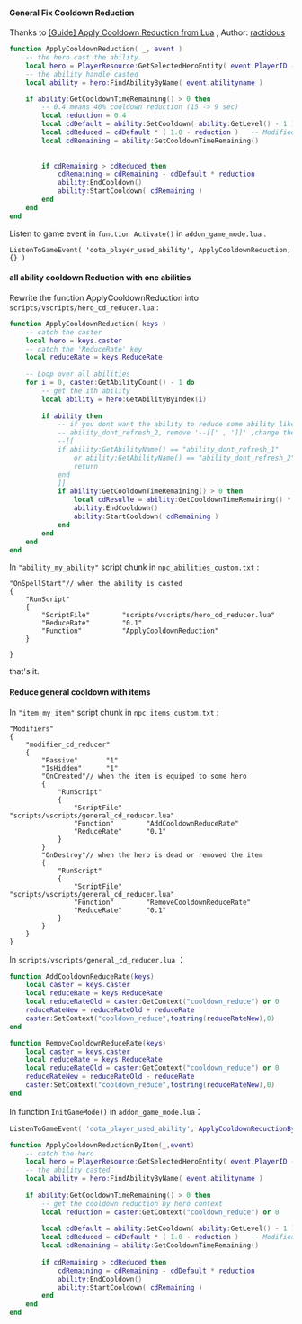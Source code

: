 #### General Fix Cooldown Reduction

Thanks to [\[Guide\] Apply Cooldown Reduction from Lua](http://www.reddit.com/r/Dota2Modding/comments/2fcfit/guide_apply_cooldown_reduction_from_lua/) , Author: [ractidous](http://www.reddit.com/user/ractidous)

```Lua
function ApplyCooldownReduction( _, event )
    -- the hero cast the ability
    local hero = PlayerResource:GetSelectedHeroEntity( event.PlayerID - 1 )
    -- the ability handle casted
    local ability = hero:FindAbilityByName( event.abilityname )

    if ability:GetCooldownTimeRemaining() > 0 then
        -- 0.4 means 40% cooldown reduction (15 -> 9 sec)
        local reduction = 0.4
        local cdDefault = ability:GetCooldown( ability:GetLevel() - 1 )
        local cdReduced = cdDefault * ( 1.0 - reduction )   -- Modified cooldown time
        local cdRemaining = ability:GetCooldownTimeRemaining()
        
        
        if cdRemaining > cdReduced then
            cdRemaining = cdRemaining - cdDefault * reduction
            ability:EndCooldown()
            ability:StartCooldown( cdRemaining )
        end
    end
end
```
Listen to game event in `function Activate()` in `addon_game_mode.lua` .

```
ListenToGameEvent( 'dota_player_used_ability', ApplyCooldownReduction, {} )
```

#### all ability cooldown Reduction with one abilities

Rewrite the function ApplyCooldownReduction into `scripts/vscripts/hero_cd_reducer.lua` :

```Lua
function ApplyCooldownReduction( keys )
    -- catch the caster
    local hero = keys.caster
    -- catch the 'ReduceRate' key
    local reduceRate = keys.ReduceRate
    
    -- Loop over all abilities
    for i = 0, caster:GetAbilityCount() - 1 do
        -- get the ith ability
        local ability = hero:GetAbilityByIndex(i)
        
        if ability then
            -- if you dont want the ability to reduce some ability like ability_dont_refresh_1, 
            -- ability_dont_refresh_2, remove '--[[' , ']]' ,change the ability name.
            --[[
            if ability:GetAbilityName() == "ability_dont_refresh_1" 
                or ability:GetAbilityName() == "ability_dont_refresh_2" then
                return
            end
            ]]
            if ability:GetCooldownTimeRemaining() > 0 then
                local cdResulle = ability:GetCooldownTimeRemaining() * ( 1 - reduceRate )
                ability:EndCooldown()
                ability:StartCooldown( cdRemaining )
            end
        end
    end
end
```

In `"ability_my_ability"` script chunk in `npc_abilities_custom.txt` :
```
"OnSpellStart"// when the ability is casted
{
    "RunScript"
    {
        "ScriptFile"        "scripts/vscripts/hero_cd_reducer.lua"
        "ReduceRate"        "0.1"
        "Function"          "ApplyCooldownReduction"
    }
    
}
```

that's it.


#### Reduce general cooldown with items

In `"item_my_item"` script chunk in `npc_items_custom.txt` :

```
"Modifiers"
{
    "modifier_cd_reducer"
    {
        "Passive"       "1"
        "IsHidden"      "1"
        "OnCreated"// when the item is equiped to some hero 
        {
            "RunScript"
            {
                "ScriptFile"      "scripts/vscripts/general_cd_reducer.lua"
                "Function"        "AddCooldownReduceRate"
                "ReduceRate"      "0.1"
            }
        }
        "OnDestroy"// when the hero is dead or removed the item
        {
            "RunScript"
            {
                "ScriptFile"      "scripts/vscripts/general_cd_reducer.lua"
                "Function"        "RemoveCooldownReduceRate"
                "ReduceRate"      "0.1"
            }
        }
    }
}
```

In `scripts/vscripts/general_cd_reducer.lua` ：

```Lua
function AddCooldownReduceRate(keys)
    local caster = keys.caster
    local reduceRate = keys.ReduceRate
    local reduceRateOld = caster:GetContext("cooldown_reduce") or 0
    reduceRateNew = reduceRateOld + reduceRate
    caster:SetContext("cooldown_reduce",tostring(reduceRateNew),0)
end

function RemoveCooldownReduceRate(keys)
    local caster = keys.caster
    local reduceRate = keys.ReduceRate
    local reduceRateOld = caster:GetContext("cooldown_reduce") or 0
    reduceRateNew = reduceRateOld - reduceRate
    caster:SetContext("cooldown_reduce",tostring(reduceRateNew),0)
end
```

In function `InitGameMode()` in `addon_game_mode.lua`：

```Lua
ListenToGameEvent( 'dota_player_used_ability', ApplyCooldownReductionByItem, {} )
```

```Lua
function ApplyCooldownReductionByItem(_,event)
    -- catch the hero
    local hero = PlayerResource:GetSelectedHeroEntity( event.PlayerID - 1 )
    -- the ability casted
    local ability = hero:FindAbilityByName( event.abilityname )
    
    if ability:GetCooldownTimeRemaining() > 0 then
        -- get the cooldown reduction by hero context
        local reduction = caster:GetContext("cooldown_reduce") or 0
        
        local cdDefault = ability:GetCooldown( ability:GetLevel() - 1 )
        local cdReduced = cdDefault * ( 1.0 - reduction )   -- Modified cooldown time
        local cdRemaining = ability:GetCooldownTimeRemaining()
        
        if cdRemaining > cdReduced then
            cdRemaining = cdRemaining - cdDefault * reduction
            ability:EndCooldown()
            ability:StartCooldown( cdRemaining )
        end
    end
end
```
